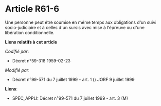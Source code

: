 # Article R61-6

Une personne peut être soumise en même temps aux obligations d'un suivi socio-judiciaire et à celles d'un sursis avec mise à
l'épreuve ou d'une libération conditionnelle.

**Liens relatifs à cet article**

_Codifié par_:

  - Décret n°59-318 1959-02-23

_Modifié par_:

  - Décret n°99-571 du 7 juillet 1999 - art. 1 () JORF 9 juillet 1999

**Liens**:

  - SPEC_APPLI: Décret n°99-571 du 7 juillet 1999 - art. 3 (M)
